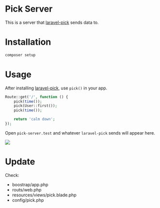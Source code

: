 # Pick Server

This is a server that [laravel-pick](https://github.com/pkboom/laravel-pick) sends data to.

# Installation

```sh
composer setup
```

# Usage

After installing [laravel-pick](https://github.com/pkboom/laravel-pick), use `pick()` in your app.

```php
Route::get('/', function () {
    pick(time());
    pick(User::first());
    pick(time());

    return 'calm down';
});
```

Open `pick-server.test` and whatever `laravel-pick` sends will appear here.

<img src="image2.png" />

# Update

Check:

-   boostrap/app.php
-   routs/web.php
-   resources/views/pick.blade.php
-   config/pick.php
